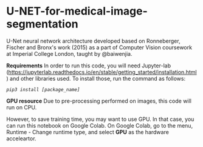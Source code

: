 # U-NET-for-medical-image-segmentation
U-Net neural network architecture developed based on Ronneberger, Fischer and Bronx's work (2015) as a part of Computer Vision coursework at Imperial College London, taught by @baiwenjia. 

**Requirements**
In order to run this code, you will need Jupyter-lab (https://jupyterlab.readthedocs.io/en/stable/getting_started/installation.html) and other libraries used. To install those, run the command as follows:

_`pip3 install [package_name]`_

**GPU resource**
Due to pre-processing performed on images, this code will run on CPU.

However, to save training time, you may want to use GPU. In that case, you can run this notebook on Google Colab. On Google Colab, go to the menu, Runtime - Change runtime type, and select **GPU** as the hardware acceleartor.
